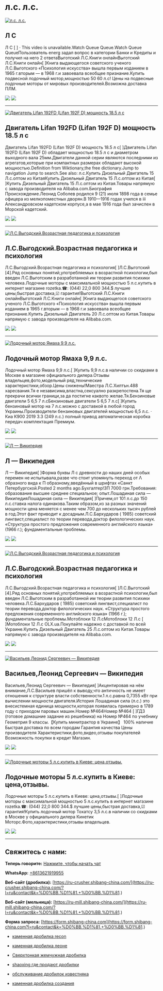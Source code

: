 # л.с. л.с.

<a href="https://swt.shibang-china.com/?l=ru&img&k=%D0%BB.%D1%81.+%D0%BB.%D1%81." target="_blank">![л.с. л.с.](http://static.shibang-china.com/all-800x300/1090.jpg)</a>

## Л С
Л С [ ]&nbsp;&#0183;&#32;This video is unavailable.Watch Queue Queue.Watch Queue QueueПользователь energ задал вопрос в категории Банки и Кредиты и получил на него 2 ответаВыготский Л.С.Книги онлайнВыготский Л.С.Книги онлайн[ ]Книга выдающегося советского ученого Л.С.Выготского &#171;Психология искусства&#187; вышла первым изданием в 1965 г.вторым — в 1968 г.и завоевала всеобщее признание.Купить подвесной лодочный мотор,мощностью 50 60 л.с! Цены на подвесные лодочные моторы от мировых производителей.Возможна доставка ПЛМ.


<a href="https://whatsapp.shibangsoft.com/WhatsApp.php" target="_blank" title="WhatsApp">![](http://static.shibang-china.com/icon/whatsapp.png)</a> <a href="https://swt.shibang-china.com/?l=ru&icon&k=%D0%BB.%D1%81.+%D0%BB.%D1%81." target="_blank">![](http://static.shibang-china.com/icon/chat-ru.png)</a>

---

<a href="https://swt.shibang-china.com/?l=ru&img&k=%D0%BB.%D1%81.+%D0%BB.%D1%81." target="_blank">![Двигатель Lifan 192FD (Lifan 192F D) мощность 18.5 л с](http://static.shibang-china.com/all-800x300/962.jpg)</a>

## Двигатель Lifan 192FD (Lifan 192F D) мощность 18.5 л с
Двигатель Lifan 192FD (Lifan 192F D) мощность 18.5 л с[ ]Двигатель Lifan 192FD (Lifan 192F D) обладает мощностью 18.5 л с и диаметром выходного вала 25мм.Двигатели данной серии являются последними из агрегатов,которые при компактных размерах обладают высокой мощностью.Definition from Wiktionary,the free dictionary.Jump to navigation Jump to search.See also: л.с.Купить Дизельный Двигатель 15 Л.с.оптом из КитаяКупить Дизельный Двигатель 15 Л.с.оптом из Китая[ ]Купить Дизельный Двигатель 15 Л.с.оптом из Китая.Товары напрямую с завода производителя на Alibaba.com.Биография Происхождение.Леонид Соболев родился 9 (21) июля 1898 года в семье офицера из мелкопоместных дворян.В 1910—1916 годах учился в iii Александровском кадетском корпусе,а в мае 1916 года был зачислен в Морской кадетский.


<a href="https://whatsapp.shibangsoft.com/WhatsApp.php" target="_blank" title="WhatsApp">![](http://static.shibang-china.com/icon/whatsapp.png)</a> <a href="https://swt.shibang-china.com/?l=ru&icon&k=%D0%BB.%D1%81.+%D0%BB.%D1%81." target="_blank">![](http://static.shibang-china.com/icon/chat-ru.png)</a>

---

<a href="https://swt.shibang-china.com/?l=ru&img&k=%D0%BB.%D1%81.+%D0%BB.%D1%81." target="_blank">![Л.С.Выгодский.Возрастная педагогика и психология](http://static.shibang-china.com/all-800x300/1078.jpg)</a>

## Л.С.Выгодский.Возрастная педагогика и психология
Л.С.Выгодский.Возрастная педагогика и психология[ ]Л.С.Выготский [4].Ряд основных понятий,употребляемых в возрастной психологии,был введен Л.С.Выготским в разработанной им теории развития психики человека.Лодочные моторы с максимальной мощностью 5 л.с.купить в интернет магазине rozetka.☎: (044) 22,0 800 344.$ лучшие цены,быстрая доставка,☑ гарантия!Выготский Л.С.Книги онлайнВыготский Л.С.Книги онлайн[ ]Книга выдающегося советского ученого Л.С.Выготского &#171;Психология искусства&#187; вышла первым изданием в 1965 г.вторым — в 1968 г.и завоевала всеобщее признание.Купить Дизельный Двигатель 20 Л.с.оптом из Китая.Товары напрямую с завода производителя на Alibaba.com.


<a href="https://whatsapp.shibangsoft.com/WhatsApp.php" target="_blank" title="WhatsApp">![](http://static.shibang-china.com/icon/whatsapp.png)</a> <a href="https://swt.shibang-china.com/?l=ru&icon&k=%D0%BB.%D1%81.+%D0%BB.%D1%81." target="_blank">![](http://static.shibang-china.com/icon/chat-ru.png)</a>

---

<a href="https://swt.shibang-china.com/?l=ru&img&k=%D0%BB.%D1%81.+%D0%BB.%D1%81." target="_blank">![Лодочный мотор Ямаха 9,9 л.с.](http://static.shibang-china.com/all-800x300/749.jpg)</a>

## Лодочный мотор Ямаха 9,9 л.с.
Лодочный мотор Ямаха 9,9 л.с.[ ]Купить 9,9 л.с.в наличии со скидками в Москве в магазине официального дилера.Отзывы владельцев,фото,модельный ряд,технические характеристики,обзор.Цены снижены!Маестра Л.С.Хилтън.488 харесвания.Тя е независима,властна,сексуално разкрепостена.Тя ще прекрачи всички граници,за да постигне каквото желае.Тя.Бензиновые двигатели 5 6,5 7 л.сБензиновые двигатели 5 6,5 7 л.с[ ]Купить бензиновый мотор на 7 л.с.можно с доставкой в любой город Украины.Производители бензиновых двигателей мощностью 6,5 л.с.&nbsp;&#0183;&#32;Киа К900 2019 3.3 (249 л.с.) полный привод автоматическая коробка передач комплектация Премиум.


<a href="https://whatsapp.shibangsoft.com/WhatsApp.php" target="_blank" title="WhatsApp">![](http://static.shibang-china.com/icon/whatsapp.png)</a> <a href="https://swt.shibang-china.com/?l=ru&icon&k=%D0%BB.%D1%81.+%D0%BB.%D1%81." target="_blank">![](http://static.shibang-china.com/icon/chat-ru.png)</a>

---

<a href="https://swt.shibang-china.com/?l=ru&img&k=%D0%BB.%D1%81.+%D0%BB.%D1%81." target="_blank">![Л — Википедия](http://static.shibang-china.com/all-800x300/1417.jpg)</a>

## Л — Википедия
Л — Википедия[ ]Форма буквы Л с древности до наших дней особых перемен не испытывала,разве что стоит упомянуть переход от Λ образного вида к П образному,введённый в шрифтах &#171;Санкт Петербургской.Posted 2 months ago.Бухгалтер!ЗП 7000 грн.Требования: образование высшее среднее специальное; опыт.Лошадиная сила — ВикипедияЛошадиная сила — Википедия[ ]Причем,от 101 л.с.до 150 л.с.ставка налога одинакова.Таким образом,из за разных значений мощности цена меняется с менее чем 700 до нескольких тысяч рублей в год.Этот факт приводит к досадным.Л.С.Бархударов ( 1985) советский лингвист,специалист по теории перевода,доктор филологических наук. &#171;Структура простого предложения современного английского языка&#187; (1966 г.); фундаментальные проблемы.


<a href="https://whatsapp.shibangsoft.com/WhatsApp.php" target="_blank" title="WhatsApp">![](http://static.shibang-china.com/icon/whatsapp.png)</a> <a href="https://swt.shibang-china.com/?l=ru&icon&k=%D0%BB.%D1%81.+%D0%BB.%D1%81." target="_blank">![](http://static.shibang-china.com/icon/chat-ru.png)</a>

---

<a href="https://swt.shibang-china.com/?l=ru&img&k=%D0%BB.%D1%81.+%D0%BB.%D1%81." target="_blank">![Л.С.Выгодский.Возрастная педагогика и психология](http://static.shibang-china.com/all-800x300/600.jpg)</a>

## Л.С.Выгодский.Возрастная педагогика и психология
Л.С.Выгодский.Возрастная педагогика и психология[ ]Л.С.Выготский [4].Ряд основных понятий,употребляемых в возрастной психологии,был введен Л.С.Выготским в разработанной им теории развития психики человека.Л.С.Бархударов ( 1985) советский лингвист,специалист по теории перевода,доктор филологических наук. &#171;Структура простого предложения современного английского языка&#187; (1966 г.); фундаментальные проблемы.Мотоблоки 12 Л.сМотоблоки 12 Л.с [ ]Мотоблоки 12 Л.с OLX.ua.Покупайте надежно с доставкой по всей Украине.Купить Дизельный Двигатель 25 Л.с.оптом из Китая.Товары напрямую с завода производителя на Alibaba.com.


<a href="https://whatsapp.shibangsoft.com/WhatsApp.php" target="_blank" title="WhatsApp">![](http://static.shibang-china.com/icon/whatsapp.png)</a> <a href="https://swt.shibang-china.com/?l=ru&icon&k=%D0%BB.%D1%81.+%D0%BB.%D1%81." target="_blank">![](http://static.shibang-china.com/icon/chat-ru.png)</a>

---

<a href="https://swt.shibang-china.com/?l=ru&img&k=%D0%BB.%D1%81.+%D0%BB.%D1%81." target="_blank">![Васильев,Леонид Сергеевич — Википедия](http://static.shibang-china.com/all-800x300/553.jpg)</a>

## Васильев,Леонид Сергеевич — Википедия
Васильев,Леонид Сергеевич — Википедия[ ]Акцентировав на нём внимание,Л.С.Васильев пришёл к выводу,что античность не имеет отношения к структуре власти собственности.1 л.с.равна 0,7355 кВт при вычислении мощности двигателя.История Лошадиная сила (л.с.) это внесистемная единица мощности,которая появилась примерно в 1789 году с приходом паровых машин.Номер №464Номер №464 [ ]ГДЗ (готовое домашние задание из решебника) на Номер №464 по учебнику Геометрия 9 классы.【Купить минитрактор в Украине】 100% наличие ️ Быстрая доставка по всем городам Гарантия качества Цены производителя Характеристики,фото,видео,отзывы покупателей Возможность покупки в кредит Магазин.


<a href="https://whatsapp.shibangsoft.com/WhatsApp.php" target="_blank" title="WhatsApp">![](http://static.shibang-china.com/icon/whatsapp.png)</a> <a href="https://swt.shibang-china.com/?l=ru&icon&k=%D0%BB.%D1%81.+%D0%BB.%D1%81." target="_blank">![](http://static.shibang-china.com/icon/chat-ru.png)</a>

---

<a href="https://swt.shibang-china.com/?l=ru&img&k=%D0%BB.%D1%81.+%D0%BB.%D1%81." target="_blank">![Лодочные моторы 5 л.с.купить в Киеве: цена,отзывы.](http://static.shibang-china.com/all-800x300/284.jpg)</a>

## Лодочные моторы 5 л.с.купить в Киеве: цена,отзывы.
Лодочные моторы 5 л.с.купить в Киеве: цена,отзывы.[ ]Лодочные моторы с максимальной мощностью 5 л.с.купить в интернет магазине rozetka.☎: (044) 22,0 800 344.$ лучшие цены,быстрая доставка,☑ гарантия!Купить лодочный мотор Тохатсу 3,5 л.с.в наличии со скидками в Москве у официального дилера Кинетик Моторс.Фото,характеристики,отзывы владельцев.

<a href="https://whatsapp.shibangsoft.com/WhatsApp.php" target="_blank" title="WhatsApp">![](http://static.shibang-china.com/icon/whatsapp.png)</a> <a href="https://swt.shibang-china.com/?l=ru&icon&k=%D0%BB.%D1%81.+%D0%BB.%D1%81." target="_blank">![](http://static.shibang-china.com/icon/chat-ru.png)</a>

---
## Свяжитесь с нами:

**Теперь говорите:** [Нажмите, чтобы начать чат](https://swt.shibang-china.com?l=ru&contact&k=%D0%BB.%D1%81.+%D0%BB.%D1%81.)

**WhatsApp:**  [+8613621919955](https://whatsapp.shibangsoft.com/WhatsApp.php)

**Веб-сайт (дробилка):** [https://ru-crusher.shibang-china.com/](https://ru-crusher.shibang-china.com/?l=ru&contact&k=%D0%BB.%D1%81.+%D0%BB.%D1%81.)

**Веб-сайт (мельница):** [https://ru-mill.shibang-china.com/](https://ru-mill.shibang-china.com/?l=ru&contact&k=%D0%BB.%D1%81.+%D0%BB.%D1%81.)

**Форма запроса:** [https://form.shibang-china.com](https://form.shibang-china.com?l=ru&contact&k=%D0%BB.%D1%81.+%D0%BB.%D1%81.)

* [каменная дробилка recon](../110/%D0%BA%D0%B0%D0%BC%D0%B5%D0%BD%D0%BD%D0%B0%D1%8F%20%D0%B4%D1%80%D0%BE%D0%B1%D0%B8%D0%BB%D0%BA%D0%B0%20recon.md)

* [каменная дробилка леоне](../120/%D0%BA%D0%B0%D0%BC%D0%B5%D0%BD%D0%BD%D0%B0%D1%8F%20%D0%B4%D1%80%D0%BE%D0%B1%D0%B8%D0%BB%D0%BA%D0%B0%20%D0%BB%D0%B5%D0%BE%D0%BD%D0%B5.md)

* [Сверхтонкая жемчужная дробилка](../120/%D0%A1%D0%B2%D0%B5%D1%80%D1%85%D1%82%D0%BE%D0%BD%D0%BA%D0%B0%D1%8F%20%D0%B6%D0%B5%D0%BC%D1%87%D1%83%D0%B6%D0%BD%D0%B0%D1%8F%20%D0%B4%D1%80%D0%BE%D0%B1%D0%B8%D0%BB%D0%BA%D0%B0.md)

* [shaoxing где продают дробилки](../116/shaoxing%20%D0%B3%D0%B4%D0%B5%20%D0%BF%D1%80%D0%BE%D0%B4%D0%B0%D1%8E%D1%82%20%D0%B4%D1%80%D0%BE%D0%B1%D0%B8%D0%BB%D0%BA%D0%B8.md)

* [обслуживание дробилок известняка](../118/%D0%BE%D0%B1%D1%81%D0%BB%D1%83%D0%B6%D0%B8%D0%B2%D0%B0%D0%BD%D0%B8%D0%B5%20%D0%B4%D1%80%D0%BE%D0%B1%D0%B8%D0%BB%D0%BE%D0%BA%20%D0%B8%D0%B7%D0%B2%D0%B5%D1%81%D1%82%D0%BD%D1%8F%D0%BA%D0%B0.md)

* [каменная дробилка создания](../112/%D0%BA%D0%B0%D0%BC%D0%B5%D0%BD%D0%BD%D0%B0%D1%8F%20%D0%B4%D1%80%D0%BE%D0%B1%D0%B8%D0%BB%D0%BA%D0%B0%20%D1%81%D0%BE%D0%B7%D0%B4%D0%B0%D0%BD%D0%B8%D1%8F.md)
